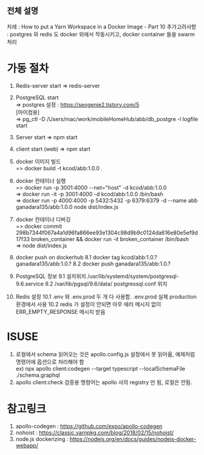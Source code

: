 ## 전체 설명

차례 : How to put a Yarn Workspace in a Docker Image - Part 10
추가고려사항 : postgres 와 redis 도 docker  위에서 작동시키고, docker container 들을 swarm 처리 

# 가동 절차

1. Redis-server start
    => redis-server
2. PostgreSQL start <br/>
    => postgres 설정 : https://seogenie2.tistory.com/5 <br>
     [마이컴용] <br/>
    => pg_ctl -D /Users/mac/work/mobileHomeHub/abb/db_postgre -l logfile start
3. Server start
    => npm start
4. client start (web)
    => npm start

5. docker 이미지 빌드 <br>
   => docker build -t kcod/abb:1.0.0 . <br>
6. docker 컨테이너 실행 <br>
   => docker run -p 3001:4000 --net="host" -d kcod/abb:1.0.0 <br>
   => docker run -it -p 3001:4000 -d kcod/abb:1.0.0 /bin/bash <br>
   => docker run -p 4000:4000 -p 5432:5432 -p 6379:6379 -d --name abb ganadara135/abb:1.0.0 node dist/index.js
7. docker 컨테이너 디버깅 <br>
   => docker commit 298b7344f067a4a1d96fa866ee93e1304c98d9b9c0124da616e80e5ef9d17f33 broken_container  && docker run -it broken_container /bin/bash <br>
   => node dist/index.js <br>
8. docker push on dockerhub
   8.1 docker tag kcod/abb:1.0.?  ganadara135/abb:1.0.?
   8.2 docker push ganadara135/abb:1.0.?
9. PostgreSQL 정보
   9.1 설치위치  /usr/lib/systemd/system/postgresql-9.6.service
   9.2 /var/lib/pgsql/9.6/data/    postgressql.conf  위치  
10. Redis 설정
   10.1 .env  와 .env.prod  두 개 다 사용함.  .env.prod  실제 production 환경에서 사용
   10.2 redis 가 설정이 안되면 아무 에러 메시지 없이 ERR_EMPTY_RESPONSE  메시지 받음
   
# ISUSE
1. 로컬에서 schema 읽어오는 것은 apollo.config.js 설정에서 못 읽어옮, 예제처럼 명령어에 옵션으로 처리해야 함 <br>
  ex) npx apollo client:codegen --target typescript --localSchemaFile ./schema.graphql <br>
2. apollo client:check 검증용 명령어는 apollo 사의 registry 만 됨, 로컬은 안됨. <br>

# 참고링크
1. apollo-codegen :   https://github.com/expo/apollo-codegen <br>
2. nohoist : https://classic.yarnpkg.com/blog/2018/02/15/nohoist/ <br>
3. node.js dockerizing : https://nodejs.org/en/docs/guides/nodejs-docker-webapp/ <br>

